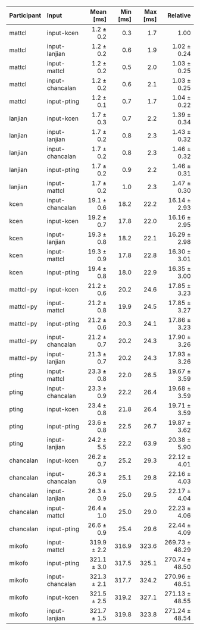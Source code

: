 | Participant | Input | Mean [ms] | Min [ms] | Max [ms] | Relative |
|:---|:---|---:|---:|---:|---:|
| mattcl | input-kcen | 1.2 ± 0.2 | 0.3 | 1.7 | 1.00 |
| mattcl | input-lanjian | 1.2 ± 0.2 | 0.6 | 1.9 | 1.02 ± 0.24 |
| mattcl | input-mattcl | 1.2 ± 0.2 | 0.5 | 2.0 | 1.03 ± 0.25 |
| mattcl | input-chancalan | 1.2 ± 0.2 | 0.6 | 2.1 | 1.03 ± 0.25 |
| mattcl | input-pting | 1.2 ± 0.1 | 0.7 | 1.7 | 1.04 ± 0.22 |
| lanjian | input-kcen | 1.7 ± 0.3 | 0.7 | 2.2 | 1.39 ± 0.34 |
| lanjian | input-lanjian | 1.7 ± 0.2 | 0.8 | 2.3 | 1.43 ± 0.32 |
| lanjian | input-chancalan | 1.7 ± 0.2 | 0.8 | 2.3 | 1.46 ± 0.32 |
| lanjian | input-pting | 1.7 ± 0.2 | 0.9 | 2.2 | 1.46 ± 0.31 |
| lanjian | input-mattcl | 1.7 ± 0.2 | 1.0 | 2.3 | 1.47 ± 0.30 |
| kcen | input-chancalan | 19.1 ± 0.6 | 18.2 | 22.2 | 16.14 ± 2.93 |
| kcen | input-kcen | 19.2 ± 0.7 | 17.8 | 22.0 | 16.16 ± 2.95 |
| kcen | input-lanjian | 19.3 ± 0.8 | 18.2 | 22.1 | 16.29 ± 2.98 |
| kcen | input-mattcl | 19.3 ± 0.9 | 17.8 | 22.8 | 16.30 ± 3.01 |
| kcen | input-pting | 19.4 ± 0.8 | 18.0 | 22.9 | 16.35 ± 3.00 |
| mattcl-py | input-kcen | 21.2 ± 0.6 | 20.2 | 24.6 | 17.85 ± 3.23 |
| mattcl-py | input-mattcl | 21.2 ± 0.8 | 19.9 | 24.5 | 17.85 ± 3.27 |
| mattcl-py | input-pting | 21.2 ± 0.6 | 20.3 | 24.1 | 17.86 ± 3.23 |
| mattcl-py | input-chancalan | 21.2 ± 0.7 | 20.2 | 24.3 | 17.90 ± 3.26 |
| mattcl-py | input-lanjian | 21.3 ± 0.7 | 20.2 | 24.3 | 17.93 ± 3.26 |
| pting | input-mattcl | 23.3 ± 0.8 | 22.0 | 26.5 | 19.67 ± 3.59 |
| pting | input-chancalan | 23.3 ± 0.9 | 22.2 | 26.4 | 19.68 ± 3.59 |
| pting | input-kcen | 23.4 ± 0.8 | 21.8 | 26.4 | 19.71 ± 3.59 |
| pting | input-pting | 23.6 ± 0.8 | 22.5 | 26.7 | 19.87 ± 3.62 |
| pting | input-lanjian | 24.2 ± 5.5 | 22.2 | 63.9 | 20.38 ± 5.90 |
| chancalan | input-kcen | 26.2 ± 0.7 | 25.2 | 29.3 | 22.12 ± 4.01 |
| chancalan | input-chancalan | 26.3 ± 0.9 | 25.1 | 29.8 | 22.16 ± 4.03 |
| chancalan | input-lanjian | 26.3 ± 0.9 | 25.0 | 29.5 | 22.17 ± 4.04 |
| chancalan | input-mattcl | 26.4 ± 1.0 | 25.0 | 29.0 | 22.23 ± 4.06 |
| chancalan | input-pting | 26.6 ± 0.9 | 25.4 | 29.6 | 22.44 ± 4.09 |
| mikofo | input-mattcl | 319.9 ± 2.2 | 316.9 | 323.6 | 269.73 ± 48.29 |
| mikofo | input-pting | 321.1 ± 3.0 | 317.5 | 325.1 | 270.74 ± 48.50 |
| mikofo | input-chancalan | 321.3 ± 2.1 | 317.7 | 324.2 | 270.96 ± 48.51 |
| mikofo | input-kcen | 321.5 ± 2.5 | 319.2 | 327.1 | 271.13 ± 48.55 |
| mikofo | input-lanjian | 321.7 ± 1.5 | 319.8 | 323.8 | 271.24 ± 48.54 |

